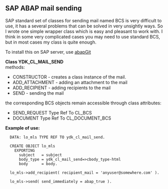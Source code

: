 ## SAP ABAP mail sending
SAP standard set of classes for sending mail named BCS is very difficult to use, it has a several problems that can be solved in very unsightly ways.
So I wrote one simple wrapper class which is easy and pleasant to work with.
I think in some very complicated cases you may need to use standard BCS, but in most cases my class is quite enough.

To install this on SAP server, use [abapGit](https://docs.abapgit.org/)

**Class YDK_CL_MAIL_SEND**  
methods:
* CONSTRUCTOR - creates a class instance of the mail.                                              
* ADD_ATTACHMENT - adding an attachment to the mail
* ADD_RECIPIENT - adding recipients to the mail
* SEND - sending the mail

the corresponding BCS objects remain accessible through class attributes:  
* SEND_REQUEST Type Ref To CL_BCS
* DOCUMENT Type Ref To CL_DOCUMENT_BCS

**Example of use:**
```ABAP
  DATA: lo_mls TYPE REF TO ydk_cl_mail_send.

  CREATE OBJECT lo_mls
    EXPORTING
      subject   = subject
      body_type = ydk_cl_mail_send=>cbody_type-html
      body      = body.

  lo_mls->add_recipient( recipient_mail = 'anyuser@somewhere.com' ).
  
  lo_mls->send( send_immediately = abap_true ).
```